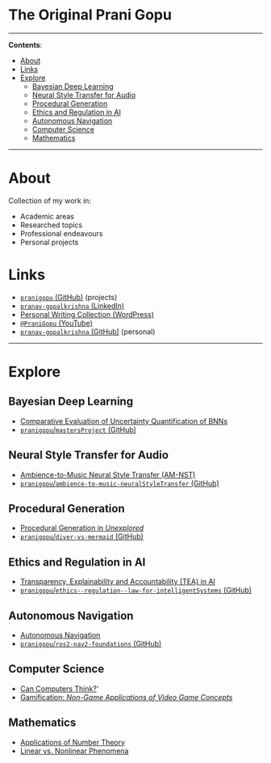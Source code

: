 <h1>The Original Prani Gopu</h1>

---

**Contents**:

- [About](#about)
- [Links](#links)
- [Explore](#explore)
  - [Bayesian Deep Learning](#bayesian-deep-learning)
  - [Neural Style Transfer for Audio](#neural-style-transfer-for-audio)
  - [Procedural Generation](#procedural-generation)
  - [Ethics and Regulation in AI](#ethics-and-regulation-in-ai)
  - [Autonomous Navigation](#autonomous-navigation)
  - [Computer Science](#computer-science)
  - [Mathematics](#mathematics)

---

# About
Collection of my work in:

- Academic areas
- Researched topics
- Professional endeavours
- Personal projects

# Links
- [`pranigopu` (GitHub)](https://github.com/pranigopu) (projects)
- [`pranav-gopalkrishna` (LinkedIn)](https://www.linkedin.com/in/pranav-gopalkrishna)
- [Personal Writing Collection (WordPress)](https://pranigopu.wordpress.com/)
- [`@PraniGopu` (YouTube)](https://www.youtube.com/@PraniGopu)
- [`pranav-gopalkrishna` (GitHub)](https://github.com/pranav-gopalkrishna) (personal)

---

# Explore
## Bayesian Deep Learning
- [Comparative Evaluation of Uncertainty Quantification of BNNs](https://pranigopu.github.io/comparative-evaluation-of-uncertainty-quantification-of-bnns.pdf)
- [`pranigopu`/`mastersProject` (GitHub)](https://github.com/pranigopu/mastersProject)

## Neural Style Transfer for Audio
- [Ambience-to-Music Neural Style Transfer (AM-NST)](https://app.readytensor.ai/publications/ambiencetomusic-neural-style-transfer-amnst-2CirVDc5nt0b)
- [`pranigopu`/`ambience-to-music-neuralStyleTransfer` (GitHub)](https://github.com/pranigopu/ambience-to-music-neuralStyleTransfer)

## Procedural Generation
- [Procedural Generation in *Unexplored*](https://pranigopu.github.io/procedural-generation-in-unexplored.pdf)
- [`pranigopu`/`diver-vs-mermaid` (GitHub)](https://github.com/pranigopu/diver-vs-mermaid)

## Ethics and Regulation in AI
- [Transparency, Explainability and Accountability (TEA) in AI](https://pranigopu.github.io/report-on-transparency-explainability-and-accountability-in-ai.pdf)
- [`pranigopu`/`ethics--regulation--law-for-intelligentSystems` (GitHub)](https://github.com/pranigopu/ethics--regulation--law-for-intelligentSystems)

## Autonomous Navigation
- [Autonomous Navigation](https://pranigopu.github.io/autonomous-navigation/)
- [`pranigopu`/`ros2-nav2-foundations` (GitHub)](https://github.com/pranigopu/ros2-nav2-foundations)

## Computer Science
- [Can Computers Think?](https://pranigopu.github.io/can-computers-think.html)'
- [Gamification: *Non-Game Applications of Video Game Concepts*](https://pranigopu.github.io/gamification.html)

## Mathematics
- [Applications of Number Theory](https://pranigopu.github.io/applications-of-number-theory/main.html)
- [Linear vs. Nonlinear Phenomena](https://pranigopu.github.io/linear-vs-nonlinear-phenomena.html)